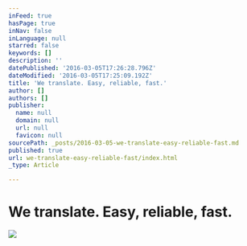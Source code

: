 ```yaml
---
inFeed: true
hasPage: true
inNav: false
inLanguage: null
starred: false
keywords: []
description: ''
datePublished: '2016-03-05T17:26:28.796Z'
dateModified: '2016-03-05T17:25:09.192Z'
title: 'We translate. Easy, reliable, fast.'
author: []
authors: []
publisher:
  name: null
  domain: null
  url: null
  favicon: null
sourcePath: _posts/2016-03-05-we-translate-easy-reliable-fast.md
published: true
url: we-translate-easy-reliable-fast/index.html
_type: Article

---
```

# We translate. Easy, reliable, fast.
![](https://the-grid-user-content.s3-us-west-2.amazonaws.com/69b90126-ea4f-4ac9-b465-48b454a5d049.jpg)